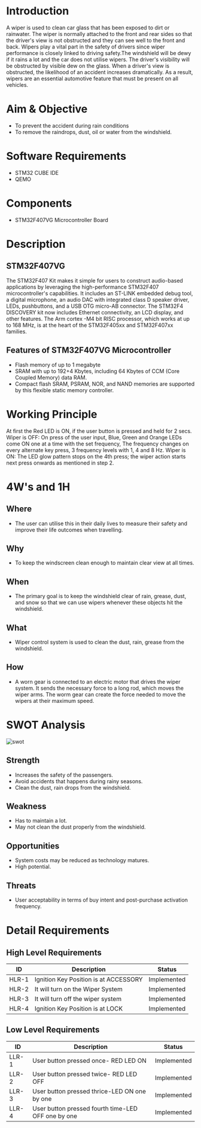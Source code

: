 # Introduction
A wiper is used to clean car glass that has been exposed to dirt or rainwater. The wiper is normally attached to the front and rear sides so that the driver's view is not obstructed and they can see well to the front and back. Wipers play a vital part in the safety of drivers since wiper performance is closely linked to driving safety.The windshield will be dewy if it rains a lot and the car does not utilise wipers. The driver's visibility will be obstructed by visible dew on the glass. When a driver's view is obstructed, the likelihood of an accident increases dramatically. As a result, wipers are an essential automotive feature that must be present on all vehicles.
# Aim & Objective
* To prevent the accident during rain conditions
* To remove the raindrops, dust, oil or water from the windshield.
# Software Requirements
* STM32 CUBE IDE
* QEMO
# Components
* STM32F407VG Microcontroller Board
# Description
## STM32F407VG
The STM32F407 Kit makes it simple for users to construct audio-based applications by leveraging the high-performance STM32F407 microcontroller's capabilities. It includes an ST-LINK embedded debug tool, a digital microphone, an audio DAC with integrated class D speaker driver, LEDs, pushbuttons, and a USB OTG micro-AB connector. The STM32F4 DISCOVERY kit now includes Ethernet connectivity, an LCD display, and other features. The Arm cortex -M4 bit RISC processor, which works at up to 168 MHz, is at the heart of the STM32F405xx and STM32F407xx families.
## Features of STM32F407VG Microcontroller
* Flash memory of up to 1 megabyte
* SRAM with up to 192+4 Kbytes, including 64 Kbytes of CCM (Core Coupled Memory) data RAM.
* Compact flash SRAM, PSRAM, NOR, and NAND memories are supported by this flexible static memory controller.
# Working Principle
At first the Red LED is ON, if the user button is pressed and held for 2 secs. Wiper is OFF: On press of the user input, Blue, Green and Orange LEDs come ON one at a time with the set frequency, The frequency changes on every alternate key press, 3 frequency levels with 1, 4 and 8 Hz. Wiper is ON: The LED glow pattern stops on the 4th press; the wiper action starts next press onwards as mentioned in step 2.
# 4W's and 1H
## Where
* The user can utilise this in their daily lives to measure their safety and improve their life outcomes when travelling.
## Why
* To keep the windscreen clean enough to maintain clear view at all times.
## When
* The primary goal is to keep the windshield clear of rain, grease, dust, and snow so that we can use wipers whenever these objects hit the windshield.
## What
* Wiper control system is used to clean the dust, rain, grease from the windshield.
## How
* A worn gear is connected to an electric motor that drives the wiper system. It sends the necessary force to a long rod, which moves the wiper arms. The worm gear can create the force needed to move the wipers at their maximum speed.
# SWOT Analysis
![swot](https://encrypted-tbn0.gstatic.com/images?q=tbn:ANd9GcQBXtP7SfAWV6-y86dDEjFACwRXrHjVeEMOUw&usqp=CAU)
## Strength
* Increases the safety of the passengers.
* Avoid accidents that happens during rainy seasons.
* Clean the dust, rain drops from the windshield.
## Weakness
* Has to maintain a lot.
* May not clean the dust properly from the windshield. 
## Opportunities
* System costs may be reduced as technology matures.
* High potential.
## Threats
* User acceptability in terms of buy intent and post-purchase activation frequency.
# Detail Requirements
## High Level Requirements
| ID | Description | Status |
|--|--|--|
| HLR-1 |Ignition Key Position is at ACCESSORY| Implemented |
| HLR-2 |It will turn on the Wiper System| Implemented |
| HLR-3 |It will turn off the wiper system|  Implemented |
| HLR-4 |Ignition Key Position is at LOCK|  Implemented |

## Low Level Requirements 

| ID | Description |  Status |
|--|--|--|
| LLR-1 |User button pressed once- RED LED ON|  Implemented |
| LLR-2 |User button pressed twice- RED LED OFF| Implemented |
| LLR-3 |User button pressed thrice-LED ON one by one| Implemented |
| LLR-4 |User button pressed fourth time-LED OFF one by one| Implemented |


